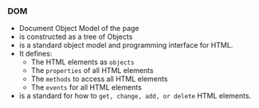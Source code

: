 ### DOM
* Document Object Model of the page
* is constructed as a tree of Objects
* is a standard object model and programming interface for HTML.
* It defines:
    * The HTML elements as `objects`
    * The `properties` of all HTML elements
    * The `methods` to access all HTML elements
    * The `events` for all HTML elements
* is a standard for how to `get, change, add, or delete` HTML elements.
